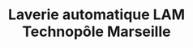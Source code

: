---
title: "Laverie automatique LAM Technopôle Marseille"
url: /marseille/laverie-automatique-lam-technopole-marseille/
shop: blanchisserie
---